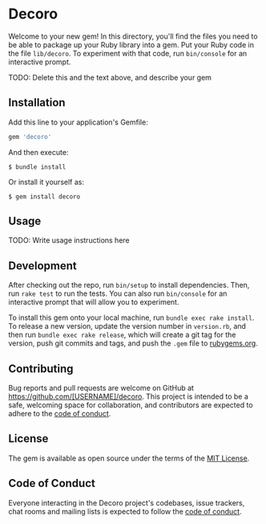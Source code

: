 # Decoro

Welcome to your new gem! In this directory, you'll find the files you need to be able to package up your Ruby library into a gem. Put your Ruby code in the file `lib/decoro`. To experiment with that code, run `bin/console` for an interactive prompt.

TODO: Delete this and the text above, and describe your gem

## Installation

Add this line to your application's Gemfile:

```ruby
gem 'decoro'
```

And then execute:

    $ bundle install

Or install it yourself as:

    $ gem install decoro

## Usage

TODO: Write usage instructions here

## Development

After checking out the repo, run `bin/setup` to install dependencies. Then, run `rake test` to run the tests. You can also run `bin/console` for an interactive prompt that will allow you to experiment.

To install this gem onto your local machine, run `bundle exec rake install`. To release a new version, update the version number in `version.rb`, and then run `bundle exec rake release`, which will create a git tag for the version, push git commits and tags, and push the `.gem` file to [rubygems.org](https://rubygems.org).

## Contributing

Bug reports and pull requests are welcome on GitHub at https://github.com/[USERNAME]/decoro. This project is intended to be a safe, welcoming space for collaboration, and contributors are expected to adhere to the [code of conduct](https://github.com/[USERNAME]/decoro/blob/master/CODE_OF_CONDUCT.md).


## License

The gem is available as open source under the terms of the [MIT License](https://opensource.org/licenses/MIT).

## Code of Conduct

Everyone interacting in the Decoro project's codebases, issue trackers, chat rooms and mailing lists is expected to follow the [code of conduct](https://github.com/[USERNAME]/decoro/blob/master/CODE_OF_CONDUCT.md).
